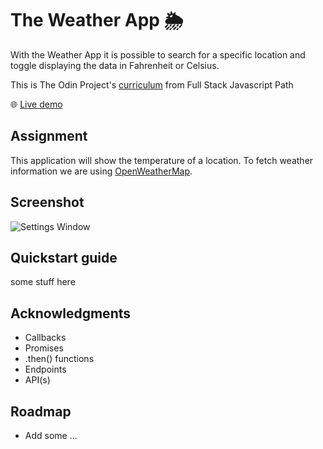 # The Weather App 🌦️ 
With the Weather App it is possible to search for a specific location and toggle displaying the data in Fahrenheit or Celsius.

This is The Odin Project's [curriculum](https://www.theodinproject.com/paths/full-stack-javascript/courses/javascript/lessons/weather-app) from Full Stack Javascript Path

:globe_with_meridians: [Live demo](https://htmlpreview.github.io/?https://github.com/Jess2D/theodinproject-weather-app/blob/master/dist/index.html)

## Assignment
This application will show the temperature of a location. To fetch weather information we are using [OpenWeatherMap](https://openweathermap.org/current). 

## Screenshot
![Settings Window](https://github.com/Jess2D/resto)

## Quickstart guide
some stuff here 

## Acknowledgments
- Callbacks
- Promises
- .then() functions
- Endpoints
- API(s)

## Roadmap 
- Add some ...